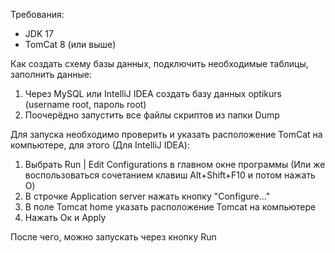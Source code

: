 Требования:
+ JDK 17
+ TomCat 8 (или выше)

Как создать схему базы данных, подключить необходимые таблицы, заполнить данные:
1) Через MySQL или IntelliJ IDEA создать базу данных optikurs (username root, пароль root) 
2) Поочерёдно запустить все файлы скриптов из папки Dump

Для запуска необходимо проверить и указать расположение TomCat на компьютере, для этого (Для IntelliJ IDEA):
1) Выбрать Run | Edit Configurations в главном окне программы (Или же воспользоваться сочетанием клавиш Alt+Shift+F10 и потом нажать O)
2) В строчке Application server нажать кнопку "Configure..."
3) В поле Tomcat home указать расположение Tomcat на компьютере
4) Нажать Ок и Apply

После чего, можно запускать через кнопку Run
